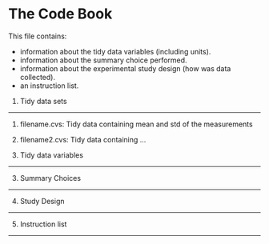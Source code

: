The Code Book
=============

This file contains:

* information about the tidy data variables (including units).
* information about the summary choice performed.
* information about the experimental study design (how was data collected).
* an instruction list.

1. Tidy data sets
-----------------

1. filename.cvs: Tidy data containing mean and std of the measurements
2. filename2.cvs: Tidy data containing ...

2. Tidy data variables
----------------------

3. Summary Choices
------------------

4. Study Design
---------------

5. Instruction list
-------------------
